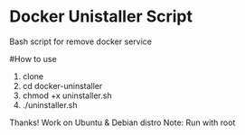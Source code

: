 # Docker Unistaller Script
Bash script for remove docker service

#How to use
1. clone
2. cd docker-uninstaller
3. chmod +x uninstaller.sh
4. ./uninstaller.sh

Thanks!
Work on Ubuntu & Debian distro
Note: Run with root

